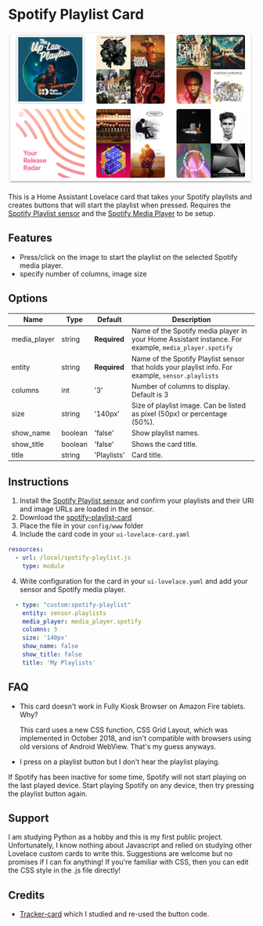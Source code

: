 # Spotify Playlist Card
![playlist](images/playlist-no_title_no_name.PNG)

This is a Home Assistant Lovelace card that takes your Spotify playlists and creates buttons that will start the playlist when pressed. Requires the [Spotify Playlist sensor](https://github.com/dnguyen800/Spotify-Playlist-Sensor) and the [Spotify Media Player](https://www.home-assistant.io/components/media_player.spotify/) to be setup.

## Features
  - Press/click on the image to start the playlist on the selected Spotify media player.
  - specify number of columns, image size
  
## Options

| Name | Type | Default | Description
| ---- | ---- | ------- | -----------
| media_player | string | **Required** | Name of the Spotify media player in your Home Assistant instance. For example, `media_player.spotify`
| entity| string | **Required** | Name of the Spotify Playlist sensor that holds your playlist info. For example, `sensor.playlists`
| columns | int | '3' | Number of columns to display. Default is 3
| size | string | '140px' | Size of playlist image. Can be listed as pixel (50px) or percentage (50%).
| show_name | boolean | 'false' | Show playlist names. 
| show_title | boolean | 'false' | Shows the card title. 
| title | string | 'Playlists' | Card title.

## Instructions
1. Install the [Spotify Playlist sensor](https://github.com/dnguyen800/Spotify-Playlist-Sensor) and confirm your playlists and their URI and image URLs are loaded in the sensor.
1. Download the [spotify-playlist-card](https://raw.githubusercontent.com/dnguyen800/Spotify-Playlist/master/spotify-playlist-card.js)
2. Place the file in your `config/www` folder
3. Include the card code in your `ui-lovelace-card.yaml`
```yaml
resources:
  - url: /local/spotify-playlist.js
    type: module
```
4. Write configuration for the card in your `ui-lovelace.yaml` and add your sensor and Spotify media player.

```yaml
  - type: "custom:spotify-playlist"
    entity: sensor.playlists
    media_player: media_player.spotify
    columns: 3
    size: '140px'       
    show_name: false      
    show_title: false
    title: 'My Playlists'   
```

## FAQ
 - This card doesn't work in Fully Kiosk Browser on Amazon Fire tablets. Why?

   This card uses a new CSS function, CSS Grid Layout, which was implemented in October 2018, and isn't compatible with browsers using old versions of Android WebView. That's my guess anyways.

 - I press on a playlist button but I don't hear the playlist playing.
 
 If Spotify has been inactive for some time, Spotify will not start playing on the last played device. Start playing Spotify on any device, then try pressing the playlist button again.
 
## Support
I am studying Python as a hobby and this is my first public project. Unfortunately, I know nothing about Javascript and relied on studying other Lovelace custom cards to write this. Suggestions are welcome but no promises if I can fix anything! If you're familiar with CSS, then you can edit the CSS style in the .js file directly!

## Credits
  - [Tracker-card](https://github.com/custom-cards/tracker-card) which I studied and re-used the button code.


